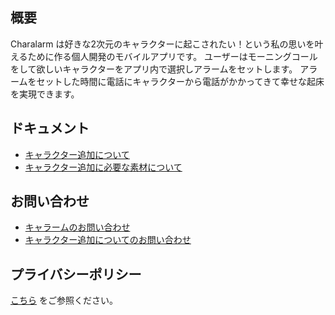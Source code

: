 ## 概要

Charalarm は好きな2次元のキャラクターに起こされたい！という私の思いを叶えるために作る個人開発のモバイルアプリです。
ユーザーはモーニングコールをして欲しいキャラクターをアプリ内で選択しアラームをセットします。
アラームをセットした時間に電話にキャラクターから電話がかかってきて幸せな起床を実現できます。

## ドキュメント

- [キャラクター追加について](documents/add-character.md)
- [キャラクター追加に必要な素材について](documents/add-character-resource.md)


## お問い合わせ

- [キャラームのお問い合わせ](https://docs.google.com/forms/d/e/1FAIpQLSeRuA47YOx33uo-_k1wjYUtbqAaqzzU3r9syGi1q2QRSba-gQ/viewform)
- [キャラクター追加についてのお問い合わせ](https://docs.google.com/forms/d/e/1FAIpQLScuMalb8MkEiCGDXtSUHSyybhDNBw5_8e3WUgLB9fWkfCaOyA/viewform)


## プライバシーポリシー

[こちら](https://charalarm.com/privacy/index.html) をご参照ください。
